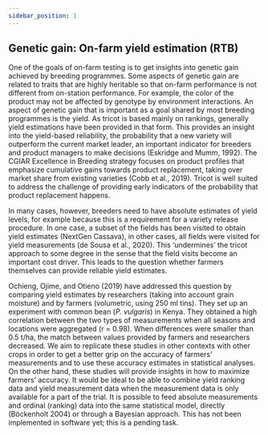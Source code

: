 ```yaml
---
sidebar_position: 1
---
```


## Genetic gain: On-farm yield estimation (RTB)

One of the goals of on-farm testing is to get insights into genetic gain achieved by breeding programmes. Some aspects of genetic gain are related to traits that are highly heritable so that on-farm performance is not different from on-station performance. For example, the color of the product may not be affected by genotype by environment interactions. An aspect of genetic gain that is important as a goal shared by most breeding programmes is the yield. As tricot is based mainly on rankings, generally yield estimations have been provided in that form. This provides an insight into the yield-based reliability, the probability that a new variety will outperform the current market leader, an important indicator for breeders and product managers to make decisions (Eskridge and Mumm, 1992). The CGIAR Excellence in Breeding strategy focuses on product profiles that emphasize cumulative gains towards product replacement, taking over market share from existing varieties (Cobb et al., 2019). Tricot is well suited to address the challenge of providing early indicators of the probability that product replacement happens. 

In many cases, however, breeders need to have absolute estimates of yield levels, for example because this is a requirement for a variety release procedure. In one case, a subset of the fields has been visited to obtain yield estimates (NextGen Cassava), in other cases, all fields were visited for yield measurements (de Sousa et al., 2020). This ‘undermines’ the tricot approach to some degree in the sense that the field visits become an important cost driver. This leads to the question whether farmers themselves can provide reliable yield estimates. 

Ochieng, Ojime, and Otieno (2019) have addressed this question by comparing yield estimates by researchers (taking into account grain moisture) and by farmers (volumetric, using 250 ml tins). They set up an experiment with common bean (*P. vulgaris*) in Kenya. They obtained a high correlation between the two types of measurements when all seasons and locations were aggregated (r = 0.98). When differences were smaller than 0.5 t/ha, the match between  values provided by farmers and researchers decreased. We aim to replicate these studies in other contexts with other crops in order to get a better grip on the accuracy of farmers’ measurements and to use these accuracy estimates in statistical analyses. On the other hand, these studies will provide insights in how to maximize farmers’ accuracy. 
It would be ideal to be able to combine yield ranking data and yield measurement data when the measurement data is only available for a part of the trial. It is possible to feed absolute measurements and ordinal (ranking) data into the same statistical model, directly (Böckenholt 2004) or through a Bayesian approach. This has not been implemented in software yet; this is a pending task. 